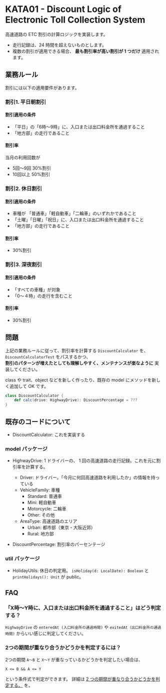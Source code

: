 # KATA01 - Discount Logic of Electronic Toll Collection System

高速道路の ETC 割引の計算ロジックを実装します。

- 走行記録は、24 時間を超えないものとします。
- 複数の割引が適用できる場合、 **最も割引率が高い割引が 1 つだけ** 適用されます。

## 業務ルール

割引には以下の適用要件があります。

### 割引1. 平日朝割引

#### 割引適用の条件
- 「平日」の「6時〜9時」に、入口または出口料金所を通過すること
- 「地方部」の走行であること

#### 割引率
当月の利用回数が
- 5回〜9回 30%割引
- 10回以上 50%割引

### 割引2. 休日割引

#### 割引適用の条件
- 車種が 「普通車」「軽自動車」「二輪車」のいずれかであること
- 「土曜」「日曜」「祝日」に、入口または出口料金所を通過すること
- 「地方部」の走行であること

#### 割引率
- 30%割引

### 割引3. 深夜割引

#### 割引適用の条件
- 「すべての車種」が対象
- 「0〜４時」の走行を含むこと

#### 割引率
- 30%割引

## 問題

上記の業務ルールに従って、割引率を計算する `DiscountCalculator` を、`DiscountCalculatorTest` をパスするかつ、  
**割引のパターンが増えたとしても理解しやすく、メンテナンスが楽なように** 実装してください。

class や trait、object などを新しく作ったり、既存の model にメソッドを新しく追加して OK です。



```scala
class DiscountCalculator {
    def calc(drive: HighwayDrive): DiscountPercentage = ???
}
```

## 既存のコードについて

- DiscountCalculator: これを実装する

### model パッケージ

- HighwayDrive: 1 ドライバーの、 1 回の高速道路の走行記録。これを元に割引率を計算する。
  - Driver: ドライバー。「今月に何回高速道路を利用したか」の情報を持っている
  - VehicleFamily: 車種
    - Standard: 普通車
    - Mini: 軽自動車
    - Motorcycle: 二輪車
    - Other: その他
  - AreaType: 高速道路のエリア
    - Urban: 都市部（東京・大阪近郊）
    - Rural: 地方部

- DiscountPercentage: 割引率のパーセンテージ

### util パッケージ

- HolidayUtils: 休日の判定用。 `isHoliday(d: LocalDate): Boolean` と `printHolidays(): Unit` が public。

## FAQ

### 「X時〜Y時に、入口または出口料金所を通過すること」はどう判定する？
`HighwayDrive` の `enteredAt (入口料金所の通過時間)` や `exitedAt（出口料金所の通過時間)` からいい感じに判定してください。

### 2つの期間が重なり合うかどうかを判定するには？

2つの期間 `A〜B` と `X〜Y` が重なっているかどうかを判定したい場合は、

```
X <= B && A <= Y
```

という条件式で判定ができます。
詳細は [2 つの期間が重なり合うかどうかを判定する。](https://koseki.hatenablog.com/entry/20111021/range) を。
